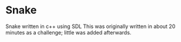 # Snake
Snake written in c++ using SDL
This was originally written in about 20 minutes as a challenge; little was added afterwards.
